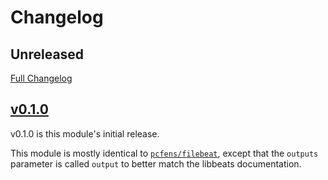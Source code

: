 Changelog
=========

## Unreleased
[Full Changelog](https://github.com/pcfens/puppet-topbeat/compare/v0.1.0...HEAD)

## [v0.1.0](https://github.com/pcfens/puppet-topbeat/tree/v0.1.0)

v0.1.0 is this module's initial release.

This module is mostly identical to [`pcfens/filebeat`](https://github.com/pcfens/puppet-filebeat),
except that the `outputs` parameter is called `output` to better match the libbeats
documentation.
